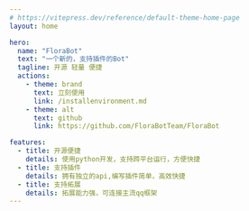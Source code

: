 ```yaml
---
# https://vitepress.dev/reference/default-theme-home-page
layout: home

hero:
  name: "FloraBot"
  text: "一个新的，支持插件的Bot"
  tagline: 开源 轻量 便捷
  actions:
    - theme: brand
      text: 立刻使用
      link: /installenvironment.md
    - theme: alt
      text: github
      link: https://github.com/FloraBotTeam/FloraBot

features:
  - title: 开源便捷
    details: 使用python开发，支持跨平台运行，方便快捷
  - title: 支持插件
    details: 拥有独立的api,编写插件简单，高效快捷
  - title: 支持拓展
    details: 拓展能力强，可连接主流qq框架
---
```


